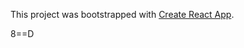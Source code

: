 This project was bootstrapped with [Create React App](https://github.com/facebook/create-react-app).

8==D
